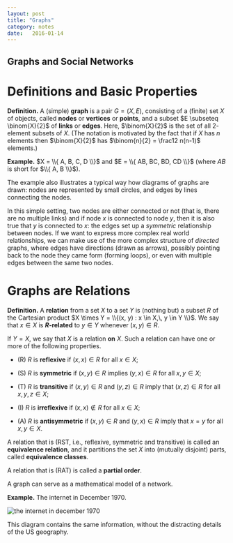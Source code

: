 ```yaml
---
layout: post
title: "Graphs"
category: notes
date:   2016-01-14
---
```


## Graphs and Social Networks

# Definitions and Basic Properties

**Definition.** A (simple) __graph__
is a pair $G = (X, E)$, consisting of a (finite) set $X$ of 
objects, called __nodes__ or __vertices__ or __points__,
and a subset $E \subseteq \binom{X}{2}$
of __links__ or __edges__.
Here, $\binom{X}{2}$ is the set of all $2$-element subsets of $X$.
(The notation is motivated by the fact that if $X$ has $n$ elements then
$\binom{X}{2}$ has $\binom{n}{2} = \frac12 n(n-1)$ elements.)

**Example.**
$X = \\{ A, B, C, D \\}$ and $E = \\{ AB, BC, BD, CD \\}$
(where $AB$ is short for $\\{ A, B \\}$).

<div id="example1"></div>

<script>
var width = 500,
    height = 150;

var color = d3.scale.category10();

var force = d3.layout.force()
    .charge(-200)
    .gravity(0.05)
    .linkDistance(80)
    .size([width, height]);

var svg = d3.select("#example1").append("svg")
    .attr("width", width)
    .attr("height", height);

d3.json("/data/example1.json", function(error, graph) {
  force
      .nodes(graph.nodes)
      .links(graph.links)
      .start();

  var link = svg.selectAll(".link")
      .data(graph.links)
    .enter().append("line")
      .attr("class", "link")
      .style("stroke", function(d) { return color(d.value); })
      .style("stroke-width", function(d) { return 4; });

  // Create the groups under svg
  var groups = svg.selectAll('g.group')
    .data(graph.nodes)
    .enter()
    .append('g')
    .classed('group', true);

  var node = groups
      .append("circle")
      .attr("class", "node")
      .attr("r", 5)
      .style("fill", function(d) { return color(d.group); })
      .call(force.drag);

  node.append("title")
      .text(function(d) { return d.name; });

  var label = groups
      .append("text")
      .attr("dx", 6)
      .text(function(d) { return d.name; });

  // Merge images and text for update.
  node = svg.selectAll("circle, text");

  force.on("tick", function() {
    link.attr("x1", function(d) { return d.source.x; })
        .attr("y1", function(d) { return d.source.y; })
        .attr("x2", function(d) { return d.target.x; })
        .attr("y2", function(d) { return d.target.y; });

  // Translate the groups
  groups.attr("transform", function(d) { 
    return 'translate(' + [d.x, d.y] + ')'; 
  });    

//    node.attr("cx", function(d) { return d.x; })
//        .attr("cy", function(d) { return d.y; });
  });
});

</script>

The example also illustrates a typical way how diagrams of graphs are drawn:
nodes are represented by small circles, and edges by lines connecting the nodes.

In this simple setting, two nodes are either connected or not (that
is, there are no multiple links) and if node $x$ is connected to node
$y$, then it is also true that $y$ is connected to $x$: the edges set
up a _symmetric_ relationship between nodes.  If we want to express
more complex real world relationships, we can make use of the more
complex structure of _directed_ graphs, where edges have directions
(drawn as arrows), possibly pointing back to the node they came form
(forming loops), or even with multiple edges between the same two
nodes.


# Graphs are Relations

**Definition.**  A __relation__ from a set $X$ to a set $Y$ is (nothing but) a subset
$R$ of the Cartesian product $X \times Y = \\{(x, y) :  x \in X,\, y \in Y \\}$.
We say that $x \in X$ is __$R$-related__ to $y \in Y$ whenever $(x, y) \in R$.

If $Y = X$, we say that $X$ is a relation __on__ $X$.  Such a relation
can have one or more of the following properties.

* (R) $R$ is __reflexive__ if $(x, x) \in R$ for all $x \in X$;
* (S) $R$ is __symmetric__ if $(x, y) \in R$ implies $(y, x) \in R$ for all $x, y \in X$;
* (T) $R$ is __transitive__ if $(x, y) \in R$ and $(y, z) \in R$ imply that $(x, z) \in R$ for all $x, y, z \in X$;

* (I) $R$ is __irreflexive__ if $(x, x) \notin R$ for all $x \in X$;
* (A) $R$ is __antisymmetric__ if $(x, y) \in R$ and $(y, x) \in R$ imply that
$x = y$ for all $x, y \in X$.

A relation that is (RST, i.e., reflexive, symmetric and transitive) is called an __equivalence relation__,
and it partitions the set $X$ into (mutually disjoint)
parts, called __equivalence classes__.

A relation that is (RAT) is called a __partial order__.

<div class="note">
    A graph can serve as a mathematical model of a network.
</div>

**Example.**  The internet in December 1970.

![the internet in december 1970][arpa]

This diagram contains the same information, without the distracting details of
the US geography.

<div id="arpa"></div>

<script>
(function() {
var width = 500,
    height = 300;

var color = d3.scale.category10();

var force = d3.layout.force()
    .charge(-200)
    .gravity(0.05)
    .linkDistance(80)
    .size([width, height]);

var svg = d3.select("#arpa").append("svg")
    .attr("width", width)
    .attr("height", height);

d3.json("/data/arpa.json", function(error, graph) {
  force
      .nodes(graph.nodes)
      .links(graph.links)
      .start();

  var link = svg.selectAll(".link")
      .data(graph.links)
    .enter().append("line")
      .attr("class", "link")
      .style("stroke", function(d) { return color(d.value); })
      .style("stroke-width", function(d) { return 4; });

  // Create the groups under svg
  var groups = svg.selectAll('g.group')
    .data(graph.nodes)
    .enter()
    .append('g')
    .classed('group', true);

  var node = groups
      .append("circle")
      .attr("class", "node")
      .attr("r", 5)
      .style("fill", function(d) { return color(d.group); })
      .call(force.drag);

  node.append("title")
      .text(function(d) { return d.name; });

  var label = groups
      .append("text")
      .attr("dx", 6)
      .text(function(d) { return d.name; });

  // Merge images and text for update.
  node = svg.selectAll("circle, text");

  force.on("tick", function() {
    link.attr("x1", function(d) { return d.source.x; })
        .attr("y1", function(d) { return d.source.y; })
        .attr("x2", function(d) { return d.target.x; })
        .attr("y2", function(d) { return d.target.y; });

  // Translate the groups
  groups.attr("transform", function(d) { 
    return 'translate(' + [d.x, d.y] + ')'; 
  });    

//    node.attr("cx", function(d) { return d.x; })
//        .attr("cy", function(d) { return d.y; });
  });
});
})();
</script>

[arpa]: http://som.csudh.edu/cis/lpress/history/arpamaps/f7dec1970.jpg "The Internet in December 1970"
